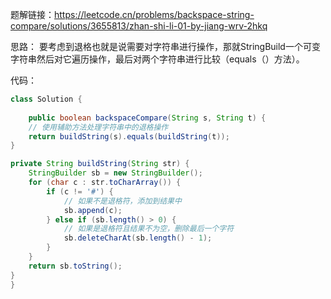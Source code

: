 题解链接：https://leetcode.cn/problems/backspace-string-compare/solutions/3655813/zhan-shi-li-01-by-jiang-wrv-2hkq

思路：
要考虑到退格也就是说需要对字符串进行操作，那就StringBuild一个可变字符串然后对它遍历操作，最后对两个字符串进行比较（equals（）方法）。

代码：
```java
class Solution {
    
    public boolean backspaceCompare(String s, String t) {
    // 使用辅助方法处理字符串中的退格操作
    return buildString(s).equals(buildString(t));
}

private String buildString(String str) {
    StringBuilder sb = new StringBuilder();
    for (char c : str.toCharArray()) {
        if (c != '#') {
            // 如果不是退格符，添加到结果中
            sb.append(c);
        } else if (sb.length() > 0) {
            // 如果是退格符且结果不为空，删除最后一个字符
            sb.deleteCharAt(sb.length() - 1);
        }
    }
    return sb.toString();
}
}